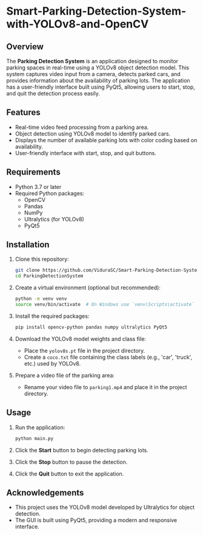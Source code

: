 # Smart-Parking-Detection-System-with-YOLOv8-and-OpenCV
## Overview

The **Parking Detection System** is an application designed to monitor parking spaces in real-time using a YOLOv8 object detection model. This system captures video input from a camera, detects parked cars, and provides information about the availability of parking lots. The application has a user-friendly interface built using PyQt5, allowing users to start, stop, and quit the detection process easily.

## Features

- Real-time video feed processing from a parking area.
- Object detection using YOLOv8 model to identify parked cars.
- Displays the number of available parking lots with color coding based on availability.
- User-friendly interface with start, stop, and quit buttons.

## Requirements

- Python 3.7 or later
- Required Python packages:
  - OpenCV
  - Pandas
  - NumPy
  - Ultralytics (for YOLOv8)
  - PyQt5

## Installation

1. Clone this repository:
   ```bash
   git clone https://github.com/ViduraSC/Smart-Parking-Detection-System-with-YOLOv8-and-OpenCV.git
   cd ParkingDetectionSystem
   ```

2. Create a virtual environment (optional but recommended):
   ```bash
   python -m venv venv
   source venv/bin/activate  # On Windows use `venv\Scripts\activate`
   ```

3. Install the required packages:
   ```bash
   pip install opencv-python pandas numpy ultralytics PyQt5
   ```

4. Download the YOLOv8 model weights and class file:
   - Place the `yolov8s.pt` file in the project directory.
   - Create a `coco.txt` file containing the class labels (e.g., 'car', 'truck', etc.) used by YOLOv8.

5. Prepare a video file of the parking area:
   - Rename your video file to `parking1.mp4` and place it in the project directory.

## Usage

1. Run the application:
   ```bash
   python main.py
   ```

2. Click the **Start** button to begin detecting parking lots.
3. Click the **Stop** button to pause the detection.
4. Click the **Quit** button to exit the application.

## Acknowledgements

- This project uses the YOLOv8 model developed by Ultralytics for object detection.
- The GUI is built using PyQt5, providing a modern and responsive interface.
